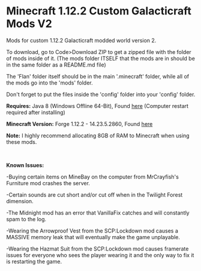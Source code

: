 # Minecraft 1.12.2 Custom Galacticraft Mods V2

Mods for custom 1.12.2 Galacticraft modded world version 2.

To download, go to Code>Download ZIP to get a zipped file with the folder of mods inside of it. (The mods folder ITSELF that the mods are in should be in the same folder as a README.md file)

The 'Flan' folder itself should be in the main '.minecraft' folder, while all of the mods go into the 'mods' folder.

Don't forget to put the files inside the 'config' folder into your 'config' folder.

**Requires:** Java 8 (Windows Offline 64-Bit), Found [here](https://www.java.com/en/download/manual.jsp) (Computer restart required after installing)

**Minecraft Version:** Forge 1.12.2 - 14.23.5.2860, Found [here](https://files.minecraftforge.net/net/minecraftforge/forge/index_1.12.2.html)

**Note:** I highly recommend allocating 8GB of RAM to Minecraft when using these mods.

<br>

**Known Issues:**

-Buying certain items on MineBay on the computer from MrCrayfish's Furniture mod crashes the server.

-Certain sounds are cut short and/or cut off when in the Twilight Forest dimension.

-The Midnight mod has an error that VanillaFix catches and will constantly spam to the log.

-Wearing the Arrowproof Vest from the SCP:Lockdown mod causes a MASSIVE memory leak that will eventually make the game unplayable.

-Wearing the Hazmat Suit from the SCP:Lockdown mod causes framerate issues for everyone who sees the player wearing it and the only way to fix it is restarting the game.
